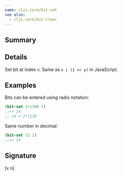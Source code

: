 ```yaml
---
name: cljs.core/bit-set
see also:
  - cljs.core/bit-clear
---
```


## Summary

## Details

Set bit at index `n`.  Same as `x | (1 << y)` in JavaScript.

## Examples

Bits can be entered using radix notation:

```clj
(bit-set 2r1100 1)
;;=> 14
;; 14 = 2r1110
```

Same number in decimal:

```clj
(bit-set 12 1)
;;=> 14
```

## Signature
[x n]
